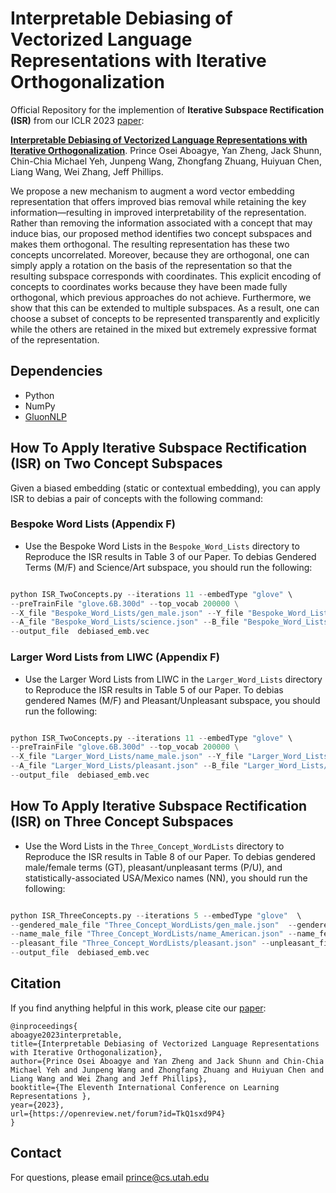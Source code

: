 # Interpretable Debiasing of Vectorized Language Representations with Iterative Orthogonalization

Official Repository for the implemention of **Iterative Subspace Rectification (ISR)** from our ICLR 2023 [paper](https://openreview.net/pdf?id=TkQ1sxd9P4):

[**Interpretable Debiasing of Vectorized Language Representations with Iterative Orthogonalization**](https://openreview.net/pdf?id=TkQ1sxd9P4). Prince Osei Aboagye, Yan Zheng, Jack Shunn, Chin-Chia Michael Yeh, Junpeng Wang, Zhongfang Zhuang, Huiyuan Chen, Liang Wang, Wei Zhang, Jeff Phillips.


We propose a new mechanism to augment a word vector embedding representation that offers improved bias removal while retaining the key information—resulting in improved interpretability of the representation. Rather than removing the information associated with a concept that may induce bias, our proposed method identifies two concept subspaces and makes them orthogonal. The resulting representation has these two concepts uncorrelated. Moreover, because they are orthogonal, one can simply apply a rotation on the basis of the representation so that the resulting subspace corresponds with coordinates. This explicit encoding of concepts to coordinates works because they have been made fully orthogonal, which previous approaches do not achieve. Furthermore, we show that this can be extended to multiple subspaces. As a result, one can choose a subset of concepts to be represented transparently and explicitly while the others are retained in the mixed but extremely expressive format of the representation.

## Dependencies

* Python 
* NumPy 
* [GluonNLP](https://nlp.gluon.ai/install/install-more.html)

## How To Apply Iterative Subspace Rectification (ISR) on Two Concept Subspaces

Given a biased embedding (static or contextual embedding), you can apply ISR to debias a pair of concepts with the following command:

### Bespoke Word Lists (Appendix F)

* Use the Bespoke Word Lists in the ```Bespoke_Word_Lists``` directory to Reproduce the ISR results in Table 3 of our Paper. To debias Gendered Terms (M/F)  and Science/Art subspace, you should run the following:

```py

python ISR_TwoConcepts.py --iterations 11 --embedType "glove" \
--preTrainFile "glove.6B.300d" --top_vocab 200000 \
--X_file "Bespoke_Word_Lists/gen_male.json" --Y_file "Bespoke_Word_Lists/gen_female.json" \
--A_file "Bespoke_Word_Lists/science.json" --B_file "Bespoke_Word_Lists/art.json" \
--output_file  debiased_emb.vec

```

 ### Larger Word Lists from LIWC (Appendix F) 

 * Use the Larger Word Lists from LIWC in the ```Larger_Word_Lists``` directory to Reproduce the ISR results in Table 5 of our Paper. To debias gendered Names (M/F) and Pleasant/Unpleasant subspace, you should run the following:

```py

python ISR_TwoConcepts.py --iterations 11 --embedType "glove" \
--preTrainFile "glove.6B.300d" --top_vocab 200000 \
--X_file "Larger_Word_Lists/name_male.json" --Y_file "Larger_Word_Lists/name_female.json" \
--A_file "Larger_Word_Lists/pleasant.json" --B_file "Larger_Word_Lists/unpleasant.json" \
--output_file  debiased_emb.vec

```

## How To Apply Iterative Subspace Rectification (ISR) on Three Concept Subspaces

* Use the Word Lists in the ```Three_Concept_WordLists``` directory to Reproduce the ISR results in Table 8 of our Paper. To debias  gendered male/female terms (GT), pleasant/unpleasant terms (P/U), and statistically-associated USA/Mexico names (NN), you should run the following:

```py

python ISR_ThreeConcepts.py --iterations 5 --embedType "glove"  \
--gendered_male_file "Three_Concept_WordLists/gen_male.json"  --gendered_female_file "Three_Concept_WordLists/gen_female.json"  \
--name_male_file "Three_Concept_WordLists/name_American.json" --name_female_file "Three_Concept_WordLists/name_Mexican.json" \
--pleasant_file "Three_Concept_WordLists/pleasant.json" --unpleasant_file "Three_Concept_WordLists/unpleasant.json" \
--output_file  debiased_emb.vec


```

## Citation
If you find anything helpful in this work, please cite our [paper]((https://openreview.net/pdf?id=TkQ1sxd9P4)):

```
@inproceedings{
aboagye2023interpretable,
title={Interpretable Debiasing of Vectorized Language Representations with Iterative Orthogonalization},
author={Prince Osei Aboagye and Yan Zheng and Jack Shunn and Chin-Chia Michael Yeh and Junpeng Wang and Zhongfang Zhuang and Huiyuan Chen and Liang Wang and Wei Zhang and Jeff Phillips},
booktitle={The Eleventh International Conference on Learning Representations },
year={2023},
url={https://openreview.net/forum?id=TkQ1sxd9P4}
}
```

## Contact

For questions, please email prince@cs.utah.edu




